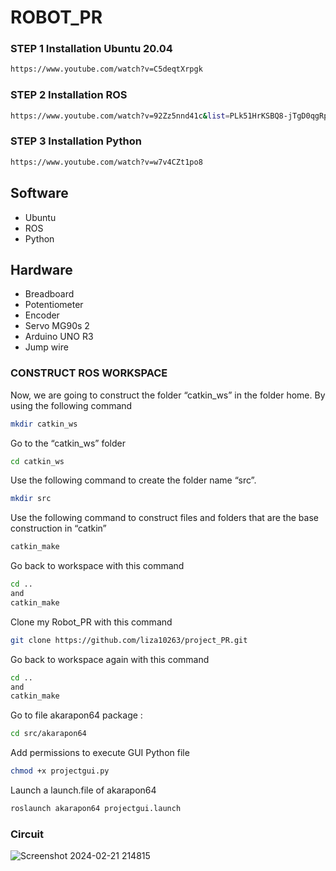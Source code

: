 # ROBOT_PR

### STEP 1 Installation Ubuntu 20.04
```bash
https://www.youtube.com/watch?v=C5deqtXrpgk
```
### STEP 2 Installation ROS
```bash
https://www.youtube.com/watch?v=92Zz5nnd41c&list=PLk51HrKSBQ8-jTgD0qgRp1vmQeVSJ5SQC&index=2
```
### STEP 3 Installation Python
```bash
https://www.youtube.com/watch?v=w7v4CZt1po8
```
## Software
* Ubuntu
* ROS
* Python

## Hardware
* Breadboard
* Potentiometer
* Encoder
* Servo MG90s 2 
* Arduino UNO R3
* Jump wire

### CONSTRUCT ROS WORKSPACE
Now, we are going to construct the folder “catkin_ws” in the folder home. By using the following command
```bash
mkdir catkin_ws
```
Go to the “catkin_ws” folder
```bash
cd catkin_ws
```
Use the following command to create the folder name “src”.
```bash
mkdir src
```
Use the following command to construct files and folders that are the base construction in “catkin”
```bash
catkin_make
```
Go back to workspace with this command
```bash
cd ..
and
catkin_make
```
Clone my Robot_PR with this command
```bash
git clone https://github.com/liza10263/project_PR.git
```
Go back to workspace again with this command
```bash
cd ..
and
catkin_make
```
Go to file akarapon64 package : 
```bash
cd src/akarapon64
```
Add permissions to execute GUI Python file
```bash
chmod +x projectgui.py
```
Launch a launch.file of akarapon64
```bash
roslaunch akarapon64 projectgui.launch
```


### Circuit
![Screenshot 2024-02-21 214815](https://github.com/liza10263/project_PR/assets/129593656/e2a4327b-fd09-4d0e-8325-83bb84385c57)


